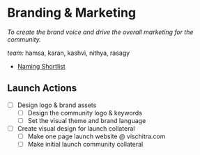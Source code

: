 
# Branding & Marketing

_To create the brand voice and drive the overall marketing for the community._

 _team:_ hamsa, karan, kashvi, nithya, rasagy

 - [Naming Shortlist](https://docs.google.com/spreadsheets/d/1NI3K1g5J5ORFfH0cxRL8bY5k5i3XLXM1gj4RvK3OiLk/edit?gid=820916346#gid=820916346)


 ## Launch Actions

* [ ] Design logo & brand assets  
    * [ ] Design the community logo & keywords  
    * [ ] Set the visual theme and brand language  
* [ ] Create visual design for launch collateral  
  * [ ] Make one page launch website @ vischitra.com   
  * [ ] Make initial launch community collateral  